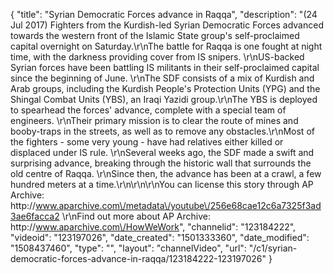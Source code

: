 {
    "title": "Syrian Democratic Forces advance in Raqqa",
    "description": "(24 Jul 2017) Fighters from the Kurdish-led Syrian Democratic Forces advanced towards the western front of the Islamic State group's self-proclaimed capital overnight on Saturday.\r\nThe battle for Raqqa is one fought at night time, with the darkness providing cover from IS snipers. \r\nUS-backed Syrian forces have been battling IS militants in their self-proclaimed capital since the beginning of June. \r\nThe SDF consists of a mix of Kurdish and Arab groups, including the Kurdish People's Protection Units (YPG) and the Shingal Combat Units (YBS), an Iraqi Yazidi group.\r\nThe YBS is deployed to spearhead the forces' advance, complete with a special team of engineers. \r\nTheir primary mission is to clear the route of mines and booby-traps in the streets, as well as to remove any obstacles.\r\nMost of the fighters - some very young - have had relatives either killed or displaced under IS rule. \r\nSeveral weeks ago, the SDF made a swift and surprising advance, breaking through the historic wall that surrounds the old centre of Raqqa. \r\nSince then, the advance has been at a crawl, a few hundred meters at a time.\r\n\r\n\r\nYou can license this story through AP Archive: http:\/\/www.aparchive.com\/metadata\/youtube\/256e68cae12c6a7325f3ad3ae6facca2 \r\nFind out more about AP Archive: http:\/\/www.aparchive.com\/HowWeWork",
    "channelid": "123184222",
    "videoid": "123197026",
    "date_created": "1501333360",
    "date_modified": "1508437460",
    "type": "",
    "layout": "channelVideo",
    "url": "\/c1\/syrian-democratic-forces-advance-in-raqqa\/123184222-123197026"
}